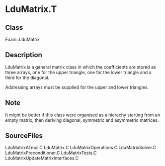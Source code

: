 # LduMatrix.T 
## Class
Foam::LduMatrix

## Description
LduMatrix is a general matrix class in which the coefficients are
stored as three arrays, one for the upper triangle, one for the
lower triangle and a third for the diagonal.

Addressing arrays must be supplied for the upper and lower triangles.

## Note
It might be better if this class were organised as a hierachy starting
from an empty matrix, then deriving diagonal, symmetric and asymmetric
matrices.

## SourceFiles
LduMatrixATmul.C
LduMatrix.C
LduMatrixOperations.C
LduMatrixSolver.C
LduMatrixPreconditioner.C
LduMatrixTests.C
LduMatrixUpdateMatrixInterfaces.C

